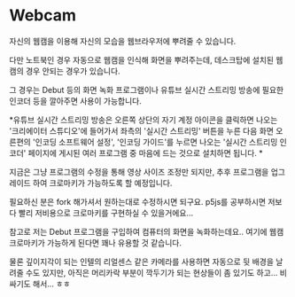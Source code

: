 # Webcam

자신의 웹캠을 이용해 자신의 모습을 웹브라우저에 뿌려줄 수 있습니다.   

다만 노트북인 경우 자동으로 웹캠을 인식해 화면을 뿌려주는데, 데스크탑에 설치된 웹캠의 경우 안되는 경우가 있습니다.   

그 경우는 Debut 등의 화면 녹화 프로그램이나 유튜브 실시간 스트리밍 방송에 필요한 인코더 등을 깔아주면 사용이 가능합니다.   

*유튜브 실시간 스트리밍 방송은 오른쪽 상단의 자기 계정 아이콘을 클릭하면 나오는 '크리에이터 스튜디오'에 들어가서 좌측의 '실시간 스트리밍' 버튼을 누른 다음 화면 오른편의  '인코딩 소프트웨어 설정', '인코딩 가이드'를 누르면 나오는 '실시간 스트리밍 인코더' 페이지에 게시된 여러 프로그램 중 마음에 드는 것으로 설치하면 됩니다. *  

지금은 그냥 프로그램의 수정을 통해 영상 사이즈 조정만 되지만, 추후 프로그램을 업그레이드 하여 크로마키가 가능하도록 할 예정입니다.   

필요하신 분은 fork 해가셔서 원하는대로 수정하시면 되구요. p5js를 공부하시면 저보다 빨리 저비용으로 크로마키를 구현하실 수 있을거에요...  

참고로 저는 Debut 프로그램을 구입하여 컴퓨터의 화면을 녹화하는데요.. 여기에 웹캠 크로마키가 가능하게 된다면 꽤나 유용할 것 같습니다.   

물론 깊이지각이 되는 인텔의 리얼센스 같은 카메라를 사용하면 자동으로 뒷 배경을 날려줄 수도 있지만, 아직은 머리카락 부분이 깍두기가 되는 현상들이 좀 있기도 하고... 비싸기도 해서... ㅎㅎ  

